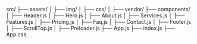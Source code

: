 
src/
├── assets/
│   ├── img/
│   ├── css/
│   ├── vendor/
├── components/
│   ├── Header.js
│   ├── Hero.js
│   ├── About.js
│   ├── Services.js
│   ├── Features.js
│   ├── Pricing.js
│   ├── Faq.js
│   ├── Contact.js
│   ├── Footer.js
│   ├── ScrollTop.js
│   ├── Preloader.js
├── App.js
├── index.js
├── App.css